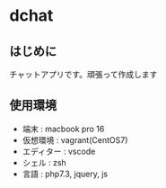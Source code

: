 # dchat

## はじめに
チャットアプリです。頑張って作成します

## 使用環境
- 端末 : macbook pro 16 
- 仮想環境 : vagrant(CentOS7)
- エディター : vscode
- シェル : zsh
- 言語 : php7.3, jquery, js